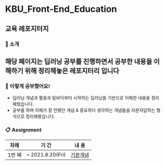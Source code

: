 # KBU_Front-End_Education

## 교육 레포지터지

### **🏡 소개**

해당 페이지는 딥러닝 공부를 진행하면서 공부한 내용을 이해하기 위해 정리해놓은 레포지터리 입니다
---

### **📌 이렇게 공부했어요!**
- 딥러닝 개념과 활용과 밑바닥부터 시작하는 딥러닝을 기반으로 이해한 내용을 정리해뒀습니다.
- 공부를 하며 이해가 잘 안됐던 개념 & 중요하다 생각하는 개념들을 자문자답하는 형식으로 정리해봤습니다.


### **📋 Assignment**
|차례|기 간|내 용|
|------|---|---|
|1번 째| ~ 2021.8.20(Fri)| [기본개념](https://github.com/kbubot/KBU_Front-End_Education/blob/main/Task/O.T.md)|